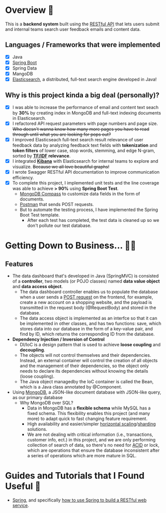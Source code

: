 # Overview :smiling_face_with_three_hearts:

This is a **backend system** built using the [RESTful API](https://www.redhat.com/en/topics/api/what-is-a-rest-api) that lets users submit and internal teams search user feedback emails and content data.

## Languages / Frameworks that were implemented
- [x] Java
- [x] [Spring Boot](https://github.com/spring-projects)
- [x] Spring Data
- [x] MangoDB
- [x] [Elasticsearch](https://www.elastic.co/guide/en/elasticsearch/reference/current/elasticsearch-intro.html), a distributed, full-text search engine developed in Java!

## Why is this project kinda a big deal (personally)?
- [x] I was able to increase the performance of email and content text seach by **30%** by creating index in MongoDB and full-text indexing documents in Elasticsearch.
- [x] I refactored API request parameters with page numbers and page size. ~~Who doesn't wanna know how many more pages you have to read through until what you are looking for pops out?~~
- [x] I improved Elasticseach full-text search result relevance of user feedback data by analyzing feedback text fields with **tokenization** and **token filters** of lower case, stop words, stemming, and edge N-gram, sorted by **[TF/IDF](https://monkeylearn.com/blog/what-is-tf-idf/) relevance**.
- [x] I integrated **[Kibana](https://www.elastic.co/kibana/)** with Elasticsearch for internal teams to explore and visualize. ~~Because we all love beautiful graphs!~~
- [x] I wrote Swagger RESTful API documentation to improve  communication efficiency. 
- [x] To complete this project, I implemented unit tests and the line coverage was able to achieve **> 90%** using **Spring Boot Test**.
  - [MongoDB Compass](https://docs.mongodb.com/compass/current/?_ga=2.9969713.546031619.1643937027-838649943.1643937027) to customize data fields in the form of documents.
  - [Postman](https://www.postman.com/product/what-is-postman/) that sends POST requests.
  - But to automate the testing process, I have implemented the Spring Boot Test template.
    - After each test has completed, the test data is cleaned up so we don't pollute our test database.

# Getting Down to Business... :woman_technologist:
## Features
- The data dashboard that's developed in Java (SpringMVC) is consisted of a **controller**, two models (or POJO classes) named **data value object** and **data access object**.
  - The data dashboard controller enables us to populate the database when a user sends a [POST request](https://en.wikipedia.org/wiki/POST_(HTTP)#:~:text=In%20computing%2C%20POST%20is%20a,submitting%20a%20completed%20web%20form.) on the frontend, for example, create a new account on a shopping website, and the payload is transmitted in the request body (@RequestBody) and stored in the database.
  - The data access object is implemented as an interfce so that it can be implemented in other classes, and has two functions: save, which stores data into our database in the form of a key-value pair, and find by ID, which returns the corresponding ID from the database.
- **Dependency Injection / Inversion of Control**
  - DI/IoC is a design pattern that is used to achieve **loose coupling** and **decoupling**.
  - The objects will not control themselves and their dependencies. Instead, an external container will control the creation of all objects and the management of their dependencies, so the object only needs to declare its dependencies without knowing the details (loose coupling).
  - The Java object managedby the IoC container is called the Bean, which is a Java class annotated by @Component.
- Using [MongoDB](https://www.mongodb.com/atlas/database), a JSON-like document database with JSON-like query, as our primary database
  - Why MongoDB over SQL? 
    - Data in MongoDB has a **flexible schema** while MySQL has a fixed schema. This flexibility enables this project (and many more) to adapt quick to fast changing feature requirement.
    - High availability and easier/simpler [horizontal scaling](https://www.mongodb.com/basics/horizontal-vs-vertical-scaling)/[sharding](https://www.mongodb.com/features/database-sharding-explained) solutions.
    - We are not dealing with critical information (i.e., transactions, customer info, ect.) in this project, and we are only performing collection of search of data, so there's no need for [ACID](https://www.mongodb.com/basics/acid-transactions) or lock, which are operations that ensure the database inconsistent after a series of operations which are more mature in SQL.

# Guides and Tutorials that I Found Useful :goggles:
- [Spring](https://spring.io/guides), and specifically [how to use Spring to build a RESTful web service](https://spring.io/guides/gs/rest-service/).
